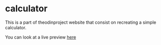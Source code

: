 # calculator
<!DOCTYPE html>
<html lang="en">
<head>
    <meta charset="UTF-8">
    <meta http-equiv="X-UA-Compatible" content="IE=edge">
    <meta name="viewport" content="width=device-width, initial-scale=1.0">
</head>
<body>
<p>This is a part of theodinproject website that consist on recreating a simple calculator.</p>

<p>You can look at a live preview <a href="https://sachacn.github.io/calculator/">here</a></p>
</body>
</html>